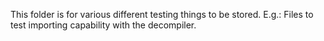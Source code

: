 This folder is for various different testing things to be stored. E.g.: Files to test importing capability with the decompiler.
